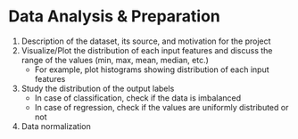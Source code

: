 # Data Analysis & Preparation
1. Description of the dataset, its source, and motivation for the project
2. Visualize/Plot the distribution of each input features and discuss the range of the values (min, max, mean, median, etc.)
    - For example, plot histograms showing distribution of each input features
3. Study the distribution of the output labels
    - In case of classification, check if the data is imbalanced
    - In case of regression, check if the values are uniformly distributed or not
4. Data normalization